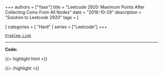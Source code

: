 
+++
authors = ["Yasir"]
title = "Leetcode 2920: Maximum Points After Collecting Coins From All Nodes"
date = "2016-10-29"
description = "Solution to Leetcode 2920"
tags = [
    
]
categories = [
    "Hard"
]
series = ["Leetcode"]
+++



[`Problem Link`](https://leetcode.com/problems/maximum-points-after-collecting-coins-from-all-nodes/description/)

---

**Code:**

{{< highlight html >}}

{{< /highlight >}}

